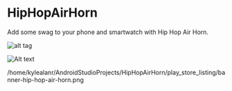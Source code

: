 HipHopAirHorn
=============

Add some swag to your phone and smartwatch with Hip Hop Air Horn.

![alt tag](https://raw.github.com/kylealanr/HipHopAirHorn/master/raw/play_store_listing/banner-hip-hop-air-horn.png)

![Alt text](/relative/path/to/.jpg?raw=true "Optional Title")

/home/kylealanr/AndroidStudioProjects/HipHopAirHorn/play_store_listing/banner-hip-hop-air-horn.png
